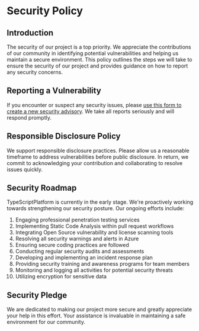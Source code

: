 # Security Policy

## Introduction

The security of our project is a top priority. We appreciate the contributions of our community in identifying potential vulnerabilities and helping us maintain a secure environment. This policy outlines the steps we will take to ensure the security of our project and provides guidance on how to report any security concerns.

## Reporting a Vulnerability

If you encounter or suspect any security issues, please [use this form to create a new security advisory](https://github.com/tinytek-io/TypeScriptPlatform/security/advisories). We take all reports seriously and will respond promptly.

## Responsible Disclosure Policy

We support responsible disclosure practices. Please allow us a reasonable timeframe to address vulnerabilities before public disclosure. In return, we commit to acknowledging your contribution and collaborating to resolve issues quickly.

## Security Roadmap

TypeScriptPlatform is currently in the early stage. We're proactively working towards strengthening our security posture. Our ongoing efforts include:

1. Engaging professional penetration testing services
2. Implementing Static Code Analysis within pull request workflows
3. Integrating Open Source vulnerability and license scanning tools
4. Resolving all security warnings and alerts in Azure
5. Ensuring secure coding practices are followed
6. Conducting regular security audits and assessments
7. Developing and implementing an incident response plan
8. Providing security training and awareness programs for team members
9. Monitoring and logging all activities for potential security threats
10. Utilizing encryption for sensitive data

## Security Pledge

We are dedicated to making our project more secure and greatly appreciate your help in this effort. Your assistance is invaluable in maintaining a safe environment for our community.
